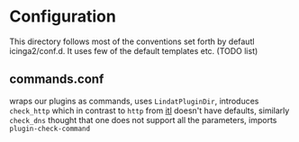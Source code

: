# Configuration

This directory follows most of the conventions set forth by defautl icinga2/conf.d. It uses few of the default templates etc. (TODO list)

## commands.conf

wraps our plugins as commands, uses `LindatPluginDir`, introduces `check_http` which in contrast to `http` from [itl](https://github.com/Icinga/icinga2/blob/master/itl/command-plugins.conf) doesn't have defaults, similarly `check_dns` thought that one does not support all the parameters, imports `plugin-check-command`
